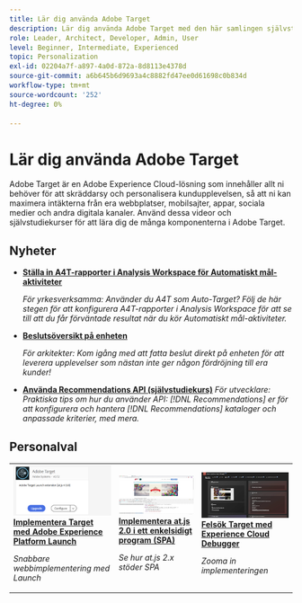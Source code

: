 ```yaml
---
title: Lär dig använda Adobe Target
description: Lär dig använda Adobe Target med den här samlingen självstudiekurser och videor som täcker alla komponenter. Använd kraften i Adobe Target effektivt.
role: Leader, Architect, Developer, Admin, User
level: Beginner, Intermediate, Experienced
topic: Personalization
exl-id: 02204a7f-a897-4a0d-872a-8d8113e4378d
source-git-commit: a6b645b6d9693a4c8882fd47ee0d61698c0b834d
workflow-type: tm+mt
source-wordcount: '252'
ht-degree: 0%

---
```


# Lär dig använda Adobe Target

Adobe Target är en Adobe Experience Cloud-lösning som innehåller allt ni behöver för att skräddarsy och personalisera kundupplevelsen, så att ni kan maximera intäkterna från era webbplatser, mobilsajter, appar, sociala medier och andra digitala kanaler. Använd dessa videor och självstudiekurser för att lära dig de många komponenterna i Adobe Target.

## Nyheter

* **[Ställa in A4T-rapporter i Analysis Workspace för Automatiskt mål-aktiviteter](integrations/set-up-a4t-reports-in-analysis-workspace-for-auto-target-activities.md)**

   *För yrkesverksamma: Använder du A4T som Auto-Target? Följ de här stegen för att konfigurera A4T-rapporter i Analysis Workspace för att se till att du får förväntade resultat när du kör Automatiskt mål-aktiviteter.*
* **[Beslutsöversikt på enheten](implementation/on-device-decisioning-overview.md)**

   *För arkitekter: Kom igång med att fatta beslut direkt på enheten för att leverera upplevelser som nästan inte ger någon fördröjning till era kunder!*
* **[Använda Recommendations API (självstudiekurs)](recommendations-api-tutorial/recs-api-overview.md)**
   *För utvecklare: Praktiska tips om hur du använder API: [!DNL Recommendations] er för att konfigurera och hantera  [!DNL Recommendations] kataloger och anpassade kriterier, med mera.*

<!--* **[Implement Adobe Target with Adobe Mobile Services SDK v4 for Android (Tutorial)](mobile-v4/overview.md)**
    *For developers who are already using Adobe Mobile Services SDK v4: learn how to start personalizing app experiences with Adobe Target. These steps are provided as legacy user support.*<!-- Concepts learned here are also applicable to Adobe Experience Platform Mobile SDK (v5).-->

<!--* **[Use Recommendations Offers (Video)](recommendations/use-recommendations-offers.md)**
    *For all Target Users: Learn how to use product recommendations in A/B and Experience Targeting Activities.*-->

<!--
* **[Create a Recommendations Activity (Video)](recommendations/create-a-recommendations-activity.md)**
    <br>
    *Recommend products to your customers at scale with this Premium feature.* -->

## Personalval

<table>
<tr>
  <td>
    <a href="https://experienceleague.adobe.com/docs/launch-learn/implementing-in-websites-with-launch/implement-solutions/target.html?lang=en">
      <img alt="Implementera Target med Adobe Experience Platform Launch" src="assets/launch_referencearchitectureguides.png" />
    </a>
    <div>
      <a href="https://experienceleague.adobe.com/docs/launch-learn/implementing-in-websites-with-launch/implement-solutions/target.html?lang=en">
    <strong>Implementera Target med Adobe Experience Platform Launch</strong>
    </a>
    </div>
    <p>
    <em>Snabbare webbimplementering med Launch</em>
    <p>
  </td>
  <td>
    <a href="implementation/implement-atjs-20-in-a-single-page-application.md">
      <img alt="Implementera at.js 2.0 i ett enkelsidigt program (SPA)" src="assets/implementing_adobetargetsatjs20inasinglepageapplicationspa.png" />
    </a>
    <div>
      <a href="implementation/implement-atjs-20-in-a-single-page-application.md">
    <strong>Implementera at.js 2.0 i ett enkelsidigt program (SPA)</strong>
    </a>
    </div>
    <p>
    <em>Se hur at.js 2.x stöder SPA</em>
    <p>
  </td>
  <td>
    <a href="troubleshooting/troubleshoot-with-the-experience-cloud-debugger.md">
      <img alt="Felsök Target med Experience Cloud Debugger" src="assets/using_the_experienceclouddebuggerwithadobetarget.png" />
    </a>
    <div>
      <a href="troubleshooting/troubleshoot-with-the-experience-cloud-debugger.md">
    <strong>Felsök Target med Experience Cloud Debugger</strong>
    </a>
    </div>
    <p>
    <em>Zooma in implementeringen</em>
    <p>
  </td>
</tr>
</table>
